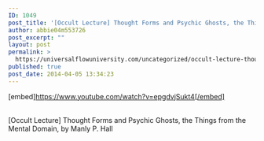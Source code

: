 ```yaml
---
ID: 1049
post_title: '[Occult Lecture] Thought Forms and Psychic Ghosts, the Things from the Mental Domain'
author: abbie04m553726
post_excerpt: ""
layout: post
permalink: >
  https://universalflowuniversity.com/uncategorized/occult-lecture-thought-forms-and-psychic-ghosts-the-things-from-the-mental-domain/
published: true
post_date: 2014-04-05 13:34:23
---
```

[embed]https://www.youtube.com/watch?v=epgdvjSukt4[/embed]</br></br>
<p>[Occult Lecture] Thought Forms and Psychic Ghosts, the Things from the Mental Domain, by Manly P. Hall</p>